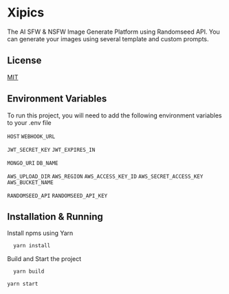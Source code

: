 # Xipics

The AI SFW & NSFW Image Generate Platform using Randomseed API.
You can generate your images using several template and custom prompts.

## License

[MIT](https://choosealicense.com/licenses/mit/)

## Environment Variables

To run this project, you will need to add the following environment variables to your .env file

<!-- LOCAL ENV -->

`HOST`
`WEBHOOK_URL`

<!-- JWT ENV -->

`JWT_SECRET_KEY`
`JWT_EXPIRES_IN`

<!-- MONGODB ENV -->

`MONGO_URI`
`DB_NAME`

<!-- AWS ENV -->

`AWS_UPLOAD_DIR`
`AWS_REGION`
`AWS_ACCESS_KEY_ID`
`AWS_SECRET_ACCESS_KEY`
`AWS_BUCKET_NAME`

<!-- RANDOMSEED ENV -->

`RANDOMSEED_API`
`RANDOMSEED_API_KEY`

## Installation & Running

Install npms using Yarn

```bash
  yarn install
```

Build and Start the project

```bash
  yarn build
```

```bash
yarn start
```
